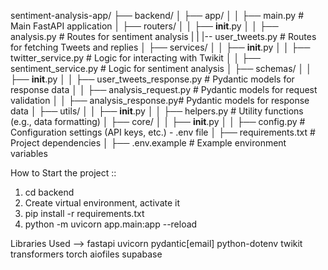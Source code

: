 sentiment-analysis-app/
├── backend/
│   ├── app/
│   │   ├── main.py                 # Main FastAPI application
│   ├── routers/
│   │   ├── __init__.py
│   │   ├── analysis.py       # Routes for sentiment analysis
|   |   |-- user_tweets.py    # Routes for fetching Tweets and replies
│   ├── services/
│   │   ├── __init__.py
│   │   ├── twitter_service.py  # Logic for interacting with Twikit
│   │   ├── sentiment_service.py # Logic for sentiment analysis
│   ├── schemas/
│   │   ├── __init__.py
│   │   ├── user_tweets_response.py # Pydantic models for response data
│   │   ├── analysis_request.py # Pydantic models for request validation
│   │   ├── analysis_response.py# Pydantic models for response data
│   ├── utils/
│   │   ├── __init__.py
│   │   ├── helpers.py         # Utility functions (e.g., data formatting)
│   ├── core/
│   │   ├── __init__.py
│   │   ├── config.py          # Configuration settings (API keys, etc.) -  .env file
│   ├── requirements.txt          # Project dependencies
│   ├── .env.example                # Example environment variables



How to Start the project ::

1. cd backend
2. Create virtual environment, activate it
3. pip install -r requirements.txt
4. python -m uvicorn app.main:app --reload


Libraries Used --> 
fastapi
uvicorn
pydantic[email]
python-dotenv
twikit
transformers
torch
aiofiles
supabase
